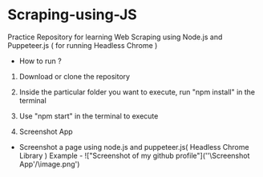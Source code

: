 # Scraping-using-JS
Practice Repository for learning Web Scraping using Node.js and Puppeteer.js ( for running Headless Chrome )

- How to run ? 
1. Download or clone the repository
2. Inside the particular folder you want to execute, run "npm install" in the terminal
3. Use "npm start" in the terminal to execute

1. Screenshot App
- Screenshot a page using node.js and puppeteer.js( Headless Chrome Library )
Example - 
!["Screenshot of my github profile"](''\Screenshot App'\/\image.png')
